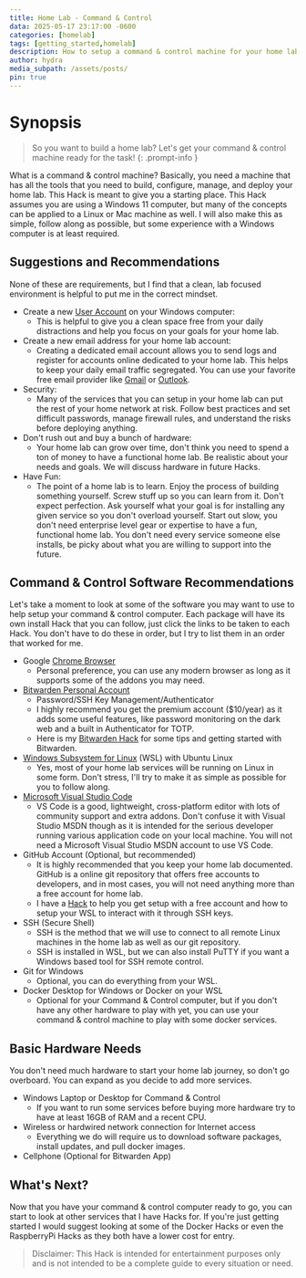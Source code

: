 ```yaml
---
title: Home Lab - Command & Control
data: 2025-05-17 23:17:00 -0600
categories: [homelab]
tags: [getting_started,homelab]
description: How to setup a command & control machine for your home lab.
author: hydra
media_subpath: /assets/posts/
pin: true
---
```

# Synopsis
>So you want to build a home lab? Let's get your command & control machine ready for the task!
{: .prompt-info }

What is a command & control machine? Basically, you need a machine that has all the tools that you need to build, configure, manage, and deploy your home lab. This Hack is meant to give you a starting place. This Hack assumes you are using a Windows 11 computer, but many of the concepts can be applied to a Linux or Mac machine as well. I will also make this as simple, follow along as possible, but some experience with a Windows computer is at least required.

## Suggestions and Recommendations
None of these are requirements, but I find that a clean, lab focused environment is helpful to put me in the correct mindset.

- Create a new [User Account](https://support.microsoft.com/en-us/windows/manage-user-accounts-in-windows-104dc19f-6430-4b49-6a2b-e4dbd1dcdf32) on your Windows computer:
  - This is helpful to give you a clean space free from your daily distractions and help you focus on your goals for your home lab.
- Create a new email address for your home lab account:
  - Creating a dedicated email account allows you to send logs and register for accounts online dedicated to your home lab. This helps to keep your daily email traffic segregated. You can use your favorite free email provider like [Gmail](https://mail.google.com) or [Outlook](https://www.microsoft.com/en-gb/microsoft-365-life-hacks/organisation/how-to-create-outlook-email-account).
- Security:
  - Many of the services that you can setup in your home lab can put the rest of your home network at risk. Follow best practices and set difficult passwords, manage firewall rules, and understand the risks before deploying anything.
- Don't rush out and buy a bunch of hardware:
  - Your home lab can grow over time, don't think you need to spend a ton of money to have a functional home lab. Be realistic about your needs and goals. We will discuss hardware in future Hacks.
- Have Fun:
  - The point of a home lab is to learn. Enjoy the process of building something yourself. Screw stuff up so you can learn from it. Don't expect perfection. Ask yourself what your goal is for installing any given service so you don't overload yourself. Start out slow, you don't need enterprise level gear or expertise to have a fun, functional home lab. You don't need every service someone else installs, be picky about what you are willing to support into the future.

## Command & Control Software Recommendations
Let's take a moment to look at some of the software you may want to use to help setup your command & control computer. Each package will have its own install Hack that you can follow, just click the links to be taken to each Hack. You don't have to do these in order, but I try to list them in an order that worked for me.

- Google [Chrome Browser](https://www.google.com/chrome)
  - Personal preference, you can use any modern browser as long as it supports some of the addons you may need.
- [Bitwarden Personal Account](https://bitwarden.com/products/personal/)
  - Password/SSH Key Management/Authenticator
  - I highly recommend you get the premium account ($10/year) as it adds some useful features, like password monitoring on the dark web and a built in Authenticator for TOTP.
  - Here is my [Bitwarden Hack](https://hydrahacksdocs.github.io/posts/Bitwarden/) for some tips and getting started with Bitwarden.
- [Windows Subsystem for Linux](https://hydrahacksdocs.github.io/posts/WSL/) (WSL) with Ubuntu Linux
  - Yes, most of your home lab services will be running on Linux in some form. Don't stress, I'll try to make it as simple as possible for you to follow along.
- [Microsoft Visual Studio Code](https://hydrahacksdocs.github.io/posts/VS_Code/)
  - VS Code is a good, lightweight, cross-platform editor with lots of community support and extra addons. Don't confuse it with Visual Studio MSDN though as it is intended for the serious developer running various application code on your local machine. You will not need a Microsoft Visual Studio MSDN account to use VS Code.
- GitHub Account (Optional, but recommended)
  - It is highly recommended that you keep your home lab documented. GitHub is a online git repository that offers free accounts to developers, and in most cases, you will not need anything more than a free account for home lab.
  - I have a [Hack](https://hydrahacksdocs.github.io/posts/GitHub/) to help you get setup with a free account and how to setup your WSL to interact with it through SSH keys.
- SSH (Secure Shell)
  - SSH is the method that we will use to connect to all remote Linux machines in the home lab as well as our git repository.
  - SSH is installed in WSL, but we can also install PuTTY if you want a Windows based tool for SSH remote control.
- Git for Windows
  - Optional, you can do everything from your WSL.
- Docker Desktop for Windows or Docker on your WSL
  - Optional for your Command & Control computer, but if you don't have any other hardware to play with yet, you can use your command & control machine to play with some docker services.

## Basic Hardware Needs
You don't need much hardware to start your home lab journey, so don't go overboard. You can expand as you decide to add more services.

- Windows Laptop or Desktop for Command & Control
  - If you want to run some services before buying more hardware try to have at least 16GB of RAM and a recent CPU.
- Wireless or hardwired network connection for Internet access
  - Everything we do will require us to download software packages, install updates, and pull docker images.
- Cellphone (Optional for Bitwarden App)

## What's Next?
Now that you have your command & control computer ready to go, you can start to look at other services that I have Hacks for. If you're just getting started I would suggest looking at some of the Docker Hacks or even the RaspberryPi Hacks as they both have a lower cost for entry.


>Disclaimer: This Hack is intended for entertainment purposes only and is not intended to be a complete guide to every situation or need.